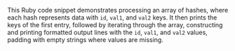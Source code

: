 This Ruby code snippet demonstrates processing an array of hashes, where each hash represents data with `id`, `val1`, and `val2` keys. It then prints the keys of the first entry, followed by iterating through the array, constructing and printing formatted output lines with the `id`, `val1`, and `val2` values, padding with empty strings where values are missing.
